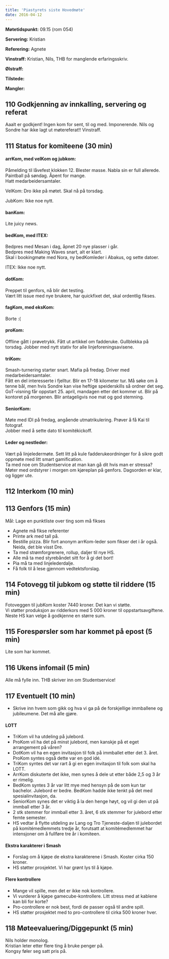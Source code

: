 ```yaml
---
title: 'Piastyrets siste Hovedmøte'
date: 2016-04-12
---
```


**Møtetidspunkt:** 09.15 (rom 054)

**Servering:** Kristian

**Referering:** Agnete

**Vinstraff:** Kristian, Nils, THB for manglende erfaringsskriv.

**Ølstraff:** 

**Tilstede:** 

**Mangler:** 

## 110 Godkjenning av innkalling, servering og referat 
Aaalt er godkjent! Ingen kom for sent, til og med. Imponerende. 
Nils og Sondre har ikke lagt ut møtereferat!! Vinstraff. 


## 111 Status for komiteene (30 min)

#### arrKom, med velKom og jubkom:  
Påmelding til låvefest klokken 12. Blester masse. Nabla sin er full allerede.  
Paintball på søndag. Åpent for mange.  
Hatt medarbeidersamtaler.  

VelKom: Dro ikke på møtet. Skal nå på torsdag.  

JubKom: Ikke noe nytt.

#### banKom:  
Lite juicy news.


#### bedKom, med ITEX:  
Bedpres med Mesan i dag, åpnet 20 nye plasser i går.  
Bedpres med Making Waves snart, alt er klart.  
Skal i bookingmøte med Nora, ny bedKomleder i Abakus, og sette datoer.  

ITEX: Ikke noe nytt.

#### dotKom:  
Preppet til genfors, nå blir det testing.  
Vært litt issue med nye brukere, har quickfixet det, skal ordentlig fikses. 


#### fagKom, med eksKom:
Borte :(

#### proKom:  
Offline gått i prøvetrykk. Fått ut artikkel om fadderuke. Gullblekka på torsdag. Jobber med nytt stativ for alle linjeforeningsavisene. 

#### triKom:  
Smash-turnering starter snart. Mafia på fredag. Driver med medarbeidersamtaler.  
Fått en del interesserte i fjelltur. Blir en 17-18 kilometer tur. Må søke om å tenne bål, men hvis Sondre kan vise heftige speiderskills så ordner det seg.   
GoT-visning får oppstart 25. april, mandagen etter det kommer ut. Blir på kontoret på morgenen. Blir antageligvis noe mat og god stemning.  

#### SeniorKom: 
Møte med IDI på fredag, angående utmatrikulering. Prøver å få Kai til fotograf.   
Jobber med å sette dato til komitékickoff.  

#### Leder og nestleder:  
Vært på linjeledermøte. 
Sett litt på kule fadderukeordninger for å sikre godt oppmøte med litt smart gamification.  
Ta med noe om Studentservice at man kan gå dit hvis man er stressa?  
Møter med ordstyrer i morgen om kjøreplan på genfors. Dagsorden er klar, og ligger ute.  

## 112 Interkom (10 min)

## 113 Genfors (15 min)

Mål: Lage en punktliste over ting som må fikses  
- Agnete må fikse referenter  
- Printe ark med tall på.   
- Bestille pizza. Blir fort anonym arrKom-leder som fikser det i år også. Neida, det ble visst Dre.  
- Ta med strømforgrenere, rollup, daljer til nye HS.  
- Alle må ta med styrebåndet sitt for å gi det bort!  
- Pia må ta med linjelederdalje.  
- Få folk til å lese gjennom vedtektsforslag.  

## 114 Fotovegg til jubkom og støtte til riddere (15 min)
Fotoveggen til jubKom koster 7440 kroner. Det kan vi støtte.  
Vi støtter produksjon av ridderkors med 5 000 kroner til oppstartsavgiftene. Neste HS kan velge å godkjenne en større sum.  

## 115 Forespørsler som har kommet på epost (5 min) 
Lite som har kommet.

## 116 Ukens infomail (5 min)
Alle må fylle inn. THB skriver inn om Studentservice!

## 117 Eventuelt (10 min)

* Skrive inn hvem som gikk og hva vi ga på de forskjellige immballene og jubileumene. Det må alle gjøre.   

#### LOTT  
- TriKom vil ha utdeling på julebord.  
- ProKom vil ha det på minst julebord, men kanskje på et eget arrangement på våren?  
- DotKom vil ha en egen invitasjon til folk på immballet etter det 3. året. ProKom syntes også dette var en god idé.  
- TriKom syntes det var rart å gi en egen invitasjon til folk som skal ha LOTT.  
- ArrKom diskuterte det ikke, men synes å dele ut etter både 2,5 og 3 år er rimelig.   
- BedKom syntes 3 år var litt mye med hensyn på de som kun tar bachelor. Julebord er bedre. BedKom hadde ikke tenkt på det med spesialinvitasjon, da.  
- SeniorKom synes det er viktig å la den henge høyt, og vil gi den ut på immball etter 3 år.  
- 2 stk stemmer for immball etter 3. året, 6 stk stemmer for julebord etter femte semester.
- HS vedtar å flytte utdeling av Lang og Tro Tjeneste-daljen til julebordet på komitémedlemmets tredje år, forutsatt at komitémedlemmet har intensjoner om å fullføre tre år i komiteen.

#### Ekstra karakterer i Smash
- Forslag om å kjøpe de ekstra karakterene i Smash. Koster cirka 150 kroner.  
- HS støtter prosjektet. Vi har grønt lys til å kjøpe.  

#### Flere kontrollere 
- Mange vil spille, men det er ikke nok kontrollere.  
- Vi vurderer å kjøpe gamecube-kontrollere. Litt stress med at kablene kan bli for korte?  
- Pro-controllere er nok best, fordi de passer også til andre spill.  
- HS støtter prosjektet med to pro-controllere til cirka 500 kroner hver. 

## 118 Møteevaluering/Diggepunkt (5 min)
Nils holder monolog.  
Kristian leter etter flere ting å bruke penger på.  
Kongsy føler seg satt pris på.
